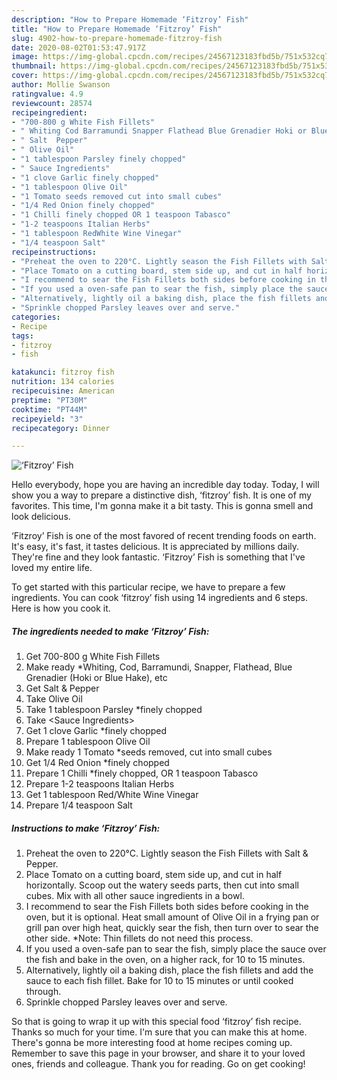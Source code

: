 ```yaml
---
description: "How to Prepare Homemade ‘Fitzroy’ Fish"
title: "How to Prepare Homemade ‘Fitzroy’ Fish"
slug: 4902-how-to-prepare-homemade-fitzroy-fish
date: 2020-08-02T01:53:47.917Z
image: https://img-global.cpcdn.com/recipes/24567123183fbd5b/751x532cq70/fitzroy-fish-recipe-main-photo.jpg
thumbnail: https://img-global.cpcdn.com/recipes/24567123183fbd5b/751x532cq70/fitzroy-fish-recipe-main-photo.jpg
cover: https://img-global.cpcdn.com/recipes/24567123183fbd5b/751x532cq70/fitzroy-fish-recipe-main-photo.jpg
author: Mollie Swanson
ratingvalue: 4.9
reviewcount: 28574
recipeingredient:
- "700-800 g White Fish Fillets"
- " Whiting Cod Barramundi Snapper Flathead Blue Grenadier Hoki or Blue Hake etc"
- " Salt  Pepper"
- " Olive Oil"
- "1 tablespoon Parsley finely chopped"
- " Sauce Ingredients"
- "1 clove Garlic finely chopped"
- "1 tablespoon Olive Oil"
- "1 Tomato seeds removed cut into small cubes"
- "1/4 Red Onion finely chopped"
- "1 Chilli finely chopped OR 1 teaspoon Tabasco"
- "1-2 teaspoons Italian Herbs"
- "1 tablespoon RedWhite Wine Vinegar"
- "1/4 teaspoon Salt"
recipeinstructions:
- "Preheat the oven to 220°C. Lightly season the Fish Fillets with Salt &amp; Pepper."
- "Place Tomato on a cutting board, stem side up, and cut in half horizontally. Scoop out the watery seeds parts, then cut into small cubes. Mix with all other sauce ingredients in a bowl."
- "I recommend to sear the Fish Fillets both sides before cooking in the oven, but it is optional. Heat small amount of Olive Oil in a frying pan or grill pan over high heat, quickly sear the fish, then turn over to sear the other side. *Note: Thin fillets do not need this process."
- "If you used a oven-safe pan to sear the fish, simply place the sauce over the fish and bake in the oven, on a higher rack, for 10 to 15 minutes."
- "Alternatively, lightly oil a baking dish, place the fish fillets and add the sauce to each fish fillet. Bake for 10 to 15 minutes or until cooked through."
- "Sprinkle chopped Parsley leaves over and serve."
categories:
- Recipe
tags:
- fitzroy
- fish

katakunci: fitzroy fish 
nutrition: 134 calories
recipecuisine: American
preptime: "PT30M"
cooktime: "PT44M"
recipeyield: "3"
recipecategory: Dinner

---
```



![‘Fitzroy’ Fish](https://img-global.cpcdn.com/recipes/24567123183fbd5b/751x532cq70/fitzroy-fish-recipe-main-photo.jpg)

Hello everybody, hope you are having an incredible day today. Today, I will show you a way to prepare a distinctive dish, ‘fitzroy’ fish. It is one of my favorites. This time, I'm gonna make it a bit tasty. This is gonna smell and look delicious.

‘Fitzroy’ Fish is one of the most favored of recent trending foods on earth. It's easy, it's fast, it tastes delicious. It is appreciated by millions daily. They're fine and they look fantastic. ‘Fitzroy’ Fish is something that I've loved my entire life.




To get started with this particular recipe, we have to prepare a few ingredients. You can cook ‘fitzroy’ fish using 14 ingredients and 6 steps. Here is how you cook it.

<!--inarticleads1-->

##### The ingredients needed to make ‘Fitzroy’ Fish:

1. Get 700-800 g White Fish Fillets
1. Make ready  *Whiting, Cod, Barramundi, Snapper, Flathead, Blue Grenadier (Hoki or Blue Hake), etc
1. Get  Salt &amp; Pepper
1. Take  Olive Oil
1. Take 1 tablespoon Parsley *finely chopped
1. Take  &lt;Sauce Ingredients&gt;
1. Get 1 clove Garlic *finely chopped
1. Prepare 1 tablespoon Olive Oil
1. Make ready 1 Tomato *seeds removed, cut into small cubes
1. Get 1/4 Red Onion *finely chopped
1. Prepare 1 Chilli *finely chopped, OR 1 teaspoon Tabasco
1. Prepare 1-2 teaspoons Italian Herbs
1. Get 1 tablespoon Red/White Wine Vinegar
1. Prepare 1/4 teaspoon Salt




<!--inarticleads2-->

##### Instructions to make ‘Fitzroy’ Fish:

1. Preheat the oven to 220°C. Lightly season the Fish Fillets with Salt &amp; Pepper.
1. Place Tomato on a cutting board, stem side up, and cut in half horizontally. Scoop out the watery seeds parts, then cut into small cubes. Mix with all other sauce ingredients in a bowl.
1. I recommend to sear the Fish Fillets both sides before cooking in the oven, but it is optional. Heat small amount of Olive Oil in a frying pan or grill pan over high heat, quickly sear the fish, then turn over to sear the other side. *Note: Thin fillets do not need this process.
1. If you used a oven-safe pan to sear the fish, simply place the sauce over the fish and bake in the oven, on a higher rack, for 10 to 15 minutes.
1. Alternatively, lightly oil a baking dish, place the fish fillets and add the sauce to each fish fillet. Bake for 10 to 15 minutes or until cooked through.
1. Sprinkle chopped Parsley leaves over and serve.




So that is going to wrap it up with this special food ‘fitzroy’ fish recipe. Thanks so much for your time. I'm sure that you can make this at home. There's gonna be more interesting food at home recipes coming up. Remember to save this page in your browser, and share it to your loved ones, friends and colleague. Thank you for reading. Go on get cooking!
